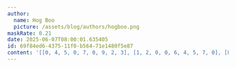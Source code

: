 ```yaml
---
author:
  name: Hog Boo
  picture: /assets/blog/authors/hogboo.png
maskRate: 0.21
date: 2025-06-07T08:00:01.635405
id: 69f84ed6-4375-11f0-b564-71e1480f5e87
content: '[[0, 4, 5, 0, 7, 0, 9, 2, 3], [1, 2, 0, 0, 6, 4, 5, 7, 0], [8, 9, 7, 5, 2, 0, 4, 1, 0], [0, 3, 1, 2, 8, 9, 7, 0, 4], [0, 6, 8, 7, 0, 1, 3, 5, 9], [9, 7, 4, 6, 0, 5, 1, 8, 0], [7, 8, 9, 4, 5, 2, 6, 3, 1], [3, 0, 6, 0, 9, 7, 2, 4, 5], [4, 5, 2, 3, 1, 6, 8, 9, 0]]'
---
```

